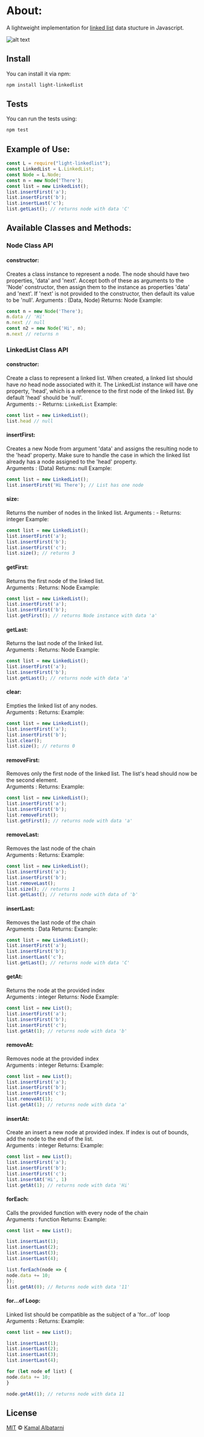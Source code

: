 # About:

A lightweight implementation for [linked list][wiki] data stucture in Javascript.

![alt text](https://upload.wikimedia.org/wikipedia/commons/thumb/6/6d/Singly-linked-list.svg/816px-Singly-linked-list.svg.png "A linkedlist image ")


## Install

You can install it via npm:

```sh
npm install light-linkedlist
```

## Tests

You can run the tests using: 
```sh
npm test
```

## Example of Use:

```js
const L = require("light-linkedlist");
const LinkedList = L.LinkedList;
const Node = L.Node;
const n = new Node('There');
const list = new LinkedList();
list.insertFirst('a');
list.insertFirst('b');
list.insertLast('c');
list.getLast(); // returns node with data 'C'
```



## Available Classes and Methods: 

### Node Class API

#### constructor: 

Creates a class instance to represent a node. The node should have two properties, 'data' and 'next'. Accept both of these as arguments to the 'Node' constructor, then assign them to the instance as properties 'data' and 'next'. If 'next' is not provided to the constructor, then default its value to be 'null'.
Arguments : (Data, Node)
Returns: Node
Example:

```js
const n = new Node('There');
n.data // 'Hi'
n.next // null
const n2 = new Node('Hi', n);
n.next // returns n

```


### LinkedList Class API

#### constructor:

Create a class to represent a linked list. When created, a linked list should have *no* head node associated with it. The LinkedList instance will have one property, 'head', which is a reference to the first node of the linked list. By default 'head' should be 'null'.	
Arguments : -
Returns: `LinkedList`
Example:

```js
const list = new LinkedList();
list.head // null

```

#### insertFirst:
Creates a new Node from argument 'data' and assigns the resulting node to the 'head' property. Make sure to handle the case in which the linked list already has a node assigned to the 'head' property.	
Arguments : (Data)
Returns: null
Example:

```js
const list = new LinkedList();
list.insertFirst('Hi There'); // List has one node
```


#### size:
Returns the number of nodes in the linked list.	
Arguments : -
Returns: integer
Example:

```js
const list = new LinkedList();
list.insertFirst('a');
list.insertFirst('b');
list.insertFirst('c');
list.size(); // returns 3
```

#### getFirst:
Returns the first node of the linked list.	
Arguments : 
Returns: Node
Example:

```js
const list = new LinkedList();
list.insertFirst('a');
list.insertFirst('b');
list.getFirst(); // returns Node instance with data 'a'

```

#### getLast:
Returns the last node of the linked list.	
Arguments : 
Returns: Node
Example:

```js
const list = new LinkedList();
list.insertFirst('a');
list.insertFirst('b');
list.getLast(); // returns node with data 'a'
```

#### clear:
Empties the linked list of any nodes.	
Arguments : 
Returns: 
Example:

```js
const list = new LinkedList();
list.insertFirst('a');
list.insertFirst('b');
list.clear();
list.size(); // returns 0
```


#### removeFirst:
Removes only the first node of the linked list. The list's head should now be the second element.	
Arguments : 
Returns: 
Example:

```js
const list = new LinkedList();
list.insertFirst('a');
list.insertFirst('b');
list.removeFirst();
list.getFirst(); // returns node with data 'a'
```




#### removeLast:
Removes the last node of the chain	
Arguments : 
Returns: 
Example:

```js
const list = new LinkedList();
list.insertFirst('a');
list.insertFirst('b');
list.removeLast();
list.size(); // returns 1
list.getLast(); // returns node with data of 'b'
```

#### insertLast:
Removes the last node of the chain	
Arguments : Data
Returns: 
Example:

```js
const list = new LinkedList();
list.insertFirst('a');
list.insertFirst('b');
list.insertLast('c');
list.getLast(); // returns node with data 'C'
```


#### getAt:
Returns the node at the provided index	
Arguments : integer
Returns: Node
Example:

```js
const list = new List();
list.insertFirst('a');
list.insertFirst('b');
list.insertFirst('c');
list.getAt(1); // returns node with data 'b'
```

#### removeAt:
Removes node at the provided index	
Arguments : integer
Returns: 
Example:

```js
const list = new List();
list.insertFirst('a');
list.insertFirst('b');
list.insertFirst('c');
list.removeAt(1);
list.getAt(1); // returns node with data 'a'
```
	
  
#### insertAt:
Create an insert a new node at provided index. If index is out of bounds, add the node to the end of the list.	
Arguments : integer
Returns: 
Example:

```js
const list = new List();
list.insertFirst('a');
list.insertFirst('b');
list.insertFirst('c');
list.insertAt('Hi', 1)
list.getAt(1); // returns node with data 'Hi'
```
	
#### forEach:
Calls the provided function with every node of the chain	
Arguments : function
Returns: 
Example:

```js
const list = new List();

list.insertLast(1);
list.insertLast(2);
list.insertLast(3);
list.insertLast(4);

list.forEach(node => {
node.data += 10;
});
list.getAt(0); // Returns node with data '11'
```
	
#### for...of Loop:
Linked list should be compatible as the subject of a 'for...of' loop	
Arguments : 
Returns: 
Example:

```js
const list = new List();

list.insertLast(1);
list.insertLast(2);
list.insertLast(3);
list.insertLast(4);

for (let node of list) {
node.data += 10;
}

node.getAt(1); // returns node with data 11
```
  

## License

[MIT][license] © [Kamal Albatarni][author]

<!-- Definitions -->
[license]: LICENSE
[author]: https://kamal.guru
[wiki]: https://wikipedia.org/wiki/Linked_list
